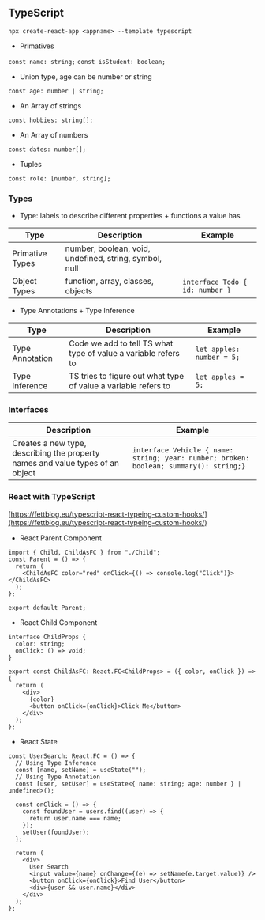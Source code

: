 ## TypeScript

`npx create-react-app <appname> --template typescript`

- Primatives

`const name: string;`
`const isStudent: boolean;`

- Union type, age can be number or string

`const age: number | string;`

- An Array of strings

`const hobbies: string[];`

- An Array of numbers

`const dates: number[];`

- Tuples

`const role: [number, string];`

### Types

- Type: labels to describe different properties + functions a value has

| Type            | Description                                            | Example                         |
| --------------- | ------------------------------------------------------ | ------------------------------- |
| Primative Types | number, boolean, void, undefined, string, symbol, null |                                 |
| Object Types    | function, array, classes, objects                      | `interface Todo { id: number }` |

- Type Annotations + Type Inference

| Type            | Description                                                    | Example                   |
| --------------- | -------------------------------------------------------------- | ------------------------- |
| Type Annotation | Code we add to tell TS what type of value a variable refers to | `let apples: number = 5;` |
| Type Inference  | TS tries to figure out what type of value a variable refers to | `let apples = 5;`         |

### Interfaces

| Description                                                                    | Example                                                                                |
| ------------------------------------------------------------------------------ | -------------------------------------------------------------------------------------- |
| Creates a new type, describing the property names and value types of an object | `interface Vehicle { name: string; year: number; broken: boolean; summary(): string;}` |

### React with TypeScript

[https://fettblog.eu/typescript-react-typeing-custom-hooks/](https://fettblog.eu/typescript-react-typeing-custom-hooks/)

- React Parent Component

```
import { Child, ChildAsFC } from "./Child";
const Parent = () => {
  return (
    <ChildAsFC color="red" onClick={() => console.log("Click")}></ChildAsFC>
  );
};

export default Parent;
```

- React Child Component

```
interface ChildProps {
  color: string;
  onClick: () => void;
}

export const ChildAsFC: React.FC<ChildProps> = ({ color, onClick }) => {
  return (
    <div>
      {color}
      <button onClick={onClick}>Click Me</button>
    </div>
  );
};

```

- React State

```
const UserSearch: React.FC = () => {
  // Using Type Inference
  const [name, setName] = useState("");
  // Using Type Annotation
  const [user, setUser] = useState<{ name: string; age: number } | undefined>();

  const onClick = () => {
    const foundUser = users.find((user) => {
      return user.name === name;
    });
    setUser(foundUser);
  };

  return (
    <div>
      User Search
      <input value={name} onChange={(e) => setName(e.target.value)} />
      <button onClick={onClick}>Find User</button>
      <div>{user && user.name}</div>
    </div>
  );
};
```

